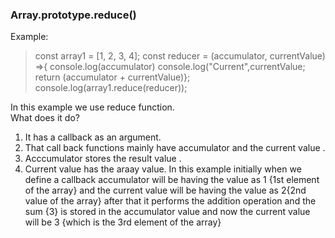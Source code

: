 ### **Array.prototype.reduce()**

Example:

> const array1 = [1, 2, 3, 4];
> const reducer = (accumulator, currentValue) =>{
> console.log(accumulator)
> console.log("Current",currentValue;
> return (accumulator + currentValue)};
> console.log(array1.reduce(reducer));

In this example we use reduce function. \
What does it do?

1. It has a callback as an argument.
2. That call back functions mainly have accumulator and the current value .
3. Acccumulator stores the result value .
4. Current value has the araay value.
   In this example initially when we define a callback accumulator will be having the value as 1 {1st element of the array} and the current value will be having the value as 2{2nd value of the array} after that it performs the addition operation and the sum {3} is stored in the accumulator value and now the current value will be 3 {which is the 3rd element of the array}
